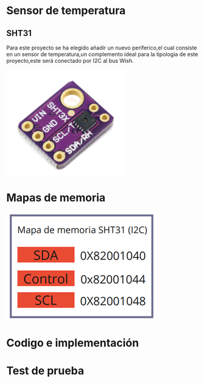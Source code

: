 
# Sensor de temperatura
## SHT31
Para este proyecto se ha elegido añadir un nuevo periferico,el cual consiste en un sensor de temperatura,un complemento ideal para la tipologia 
de este proyecto,este será conectado por I2C al bus Wish.

![SHT31](https://github.com/unal-edigital2-labs/wp08-2021-2-gr07/blob/main/Imagenes%20github/sht31.png "Sensor de temperatura")

# Mapas de memoria


![Robot](https://github.com/unal-edigital2-labs/wp08-2021-2-gr07/blob/main/Imagenes%20github/MP_Sensor_Temperatura.png "Robot cartógrafo")

# Codigo e implementación

# Test de prueba

